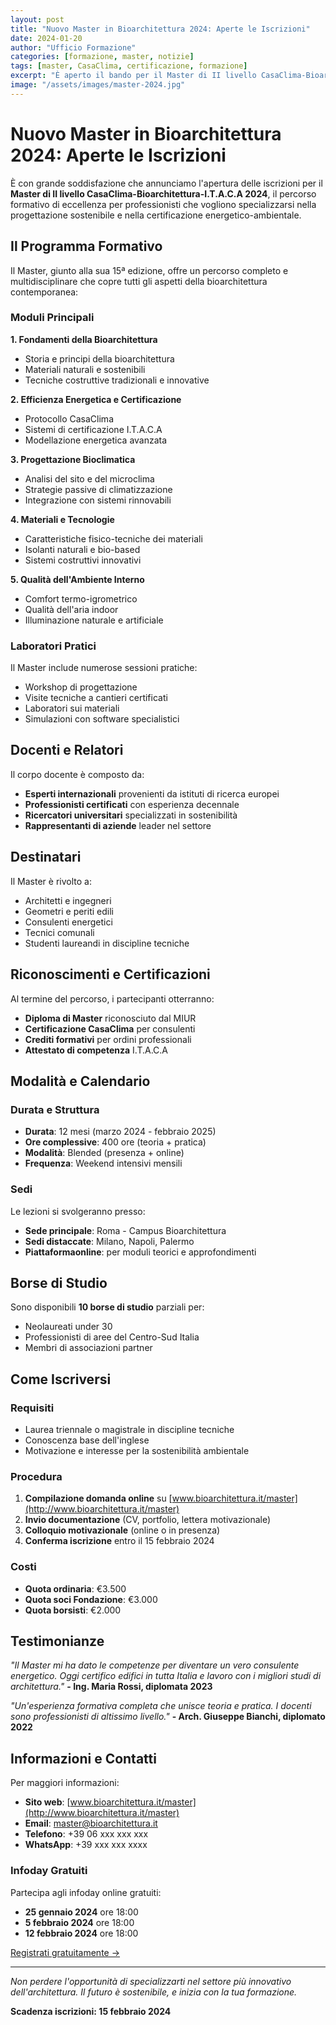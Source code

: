```yaml
---
layout: post
title: "Nuovo Master in Bioarchitettura 2024: Aperte le Iscrizioni"
date: 2024-01-20
author: "Ufficio Formazione"
categories: [formazione, master, notizie]
tags: [master, CasaClima, certificazione, formazione]
excerpt: "È aperto il bando per il Master di II livello CasaClima-Bioarchitettura-I.T.A.C.A 2024. Scopri come diventare un esperto certificato in progettazione sostenibile."
image: "/assets/images/master-2024.jpg"
---
```


# Nuovo Master in Bioarchitettura 2024: Aperte le Iscrizioni

È con grande soddisfazione che annunciamo l'apertura delle iscrizioni per il **Master di II livello CasaClima-Bioarchitettura-I.T.A.C.A 2024**, il percorso formativo di eccellenza per professionisti che vogliono specializzarsi nella progettazione sostenibile e nella certificazione energetico-ambientale.

## Il Programma Formativo

Il Master, giunto alla sua 15ª edizione, offre un percorso completo e multidisciplinare che copre tutti gli aspetti della bioarchitettura contemporanea:

### Moduli Principali

**1. Fondamenti della Bioarchitettura**
- Storia e principi della bioarchitettura
- Materiali naturali e sostenibili
- Tecniche costruttive tradizionali e innovative

**2. Efficienza Energetica e Certificazione**
- Protocollo CasaClima
- Sistemi di certificazione I.T.A.C.A
- Modellazione energetica avanzata

**3. Progettazione Bioclimatica**
- Analisi del sito e del microclima
- Strategie passive di climatizzazione
- Integrazione con sistemi rinnovabili

**4. Materiali e Tecnologie**
- Caratteristiche fisico-tecniche dei materiali
- Isolanti naturali e bio-based
- Sistemi costruttivi innovativi

**5. Qualità dell'Ambiente Interno**
- Comfort termo-igrometrico
- Qualità dell'aria indoor
- Illuminazione naturale e artificiale

### Laboratori Pratici

Il Master include numerose sessioni pratiche:
- Workshop di progettazione
- Visite tecniche a cantieri certificati
- Laboratori sui materiali
- Simulazioni con software specialistici

## Docenti e Relatori

Il corpo docente è composto da:
- **Esperti internazionali** provenienti da istituti di ricerca europei
- **Professionisti certificati** con esperienza decennale
- **Ricercatori universitari** specializzati in sostenibilità
- **Rappresentanti di aziende** leader nel settore

## Destinatari

Il Master è rivolto a:
- Architetti e ingegneri
- Geometri e periti edili
- Consulenti energetici
- Tecnici comunali
- Studenti laureandi in discipline tecniche

## Riconoscimenti e Certificazioni

Al termine del percorso, i partecipanti otterranno:
- **Diploma di Master** riconosciuto dal MIUR
- **Certificazione CasaClima** per consulenti
- **Crediti formativi** per ordini professionali
- **Attestato di competenza** I.T.A.C.A

## Modalità e Calendario

### Durata e Struttura
- **Durata**: 12 mesi (marzo 2024 - febbraio 2025)
- **Ore complessive**: 400 ore (teoria + pratica)
- **Modalità**: Blended (presenza + online)
- **Frequenza**: Weekend intensivi mensili

### Sedi
Le lezioni si svolgeranno presso:
- **Sede principale**: Roma - Campus Bioarchitettura
- **Sedi distaccate**: Milano, Napoli, Palermo
- **Piattaformaonline**: per moduli teorici e approfondimenti

## Borse di Studio

Sono disponibili **10 borse di studio** parziali per:
- Neolaureati under 30
- Professionisti di aree del Centro-Sud Italia
- Membri di associazioni partner

## Come Iscriversi

### Requisiti
- Laurea triennale o magistrale in discipline tecniche
- Conoscenza base dell'inglese
- Motivazione e interesse per la sostenibilità ambientale

### Procedura
1. **Compilazione domanda online** su [www.bioarchitettura.it/master](http://www.bioarchitettura.it/master)
2. **Invio documentazione** (CV, portfolio, lettera motivazionale)
3. **Colloquio motivazionale** (online o in presenza)
4. **Conferma iscrizione** entro il 15 febbraio 2024

### Costi
- **Quota ordinaria**: €3.500
- **Quota soci Fondazione**: €3.000
- **Quota borsisti**: €2.000

## Testimonianze

*"Il Master mi ha dato le competenze per diventare un vero consulente energetico. Oggi certifico edifici in tutta Italia e lavoro con i migliori studi di architettura."*
**- Ing. Maria Rossi, diplomata 2023**

*"Un'esperienza formativa completa che unisce teoria e pratica. I docenti sono professionisti di altissimo livello."*
**- Arch. Giuseppe Bianchi, diplomato 2022**

## Informazioni e Contatti

Per maggiori informazioni:
- **Sito web**: [www.bioarchitettura.it/master](http://www.bioarchitettura.it/master)
- **Email**: [master@bioarchitettura.it](mailto:master@bioarchitettura.it)
- **Telefono**: +39 06 xxx xxx xxx
- **WhatsApp**: +39 xxx xxx xxxx

### Infoday Gratuiti
Partecipa agli infoday online gratuiti:
- **25 gennaio 2024** ore 18:00
- **5 febbraio 2024** ore 18:00
- **12 febbraio 2024** ore 18:00

[Registrati gratuitamente →](http://www.bioarchitettura.it/infoday)

---

*Non perdere l'opportunità di specializzarti nel settore più innovativo dell'architettura. Il futuro è sostenibile, e inizia con la tua formazione.*

**Scadenza iscrizioni: 15 febbraio 2024**